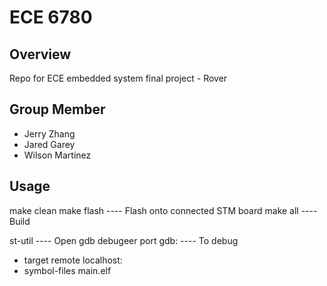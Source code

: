 # ECE 6780

## Overview

Repo for ECE embedded system final project - Rover

## Group Member  

- Jerry Zhang
- Jared Garey
- Wilson Martinez


## Usage

make clean 
make flash  ---- Flash onto connected STM board 
make all    ---- Build


st-util     ---- Open gdb debugeer port
gdb:        ---- To debug

- target remote localhost:<PORT> 
- symbol-files  main.elf

